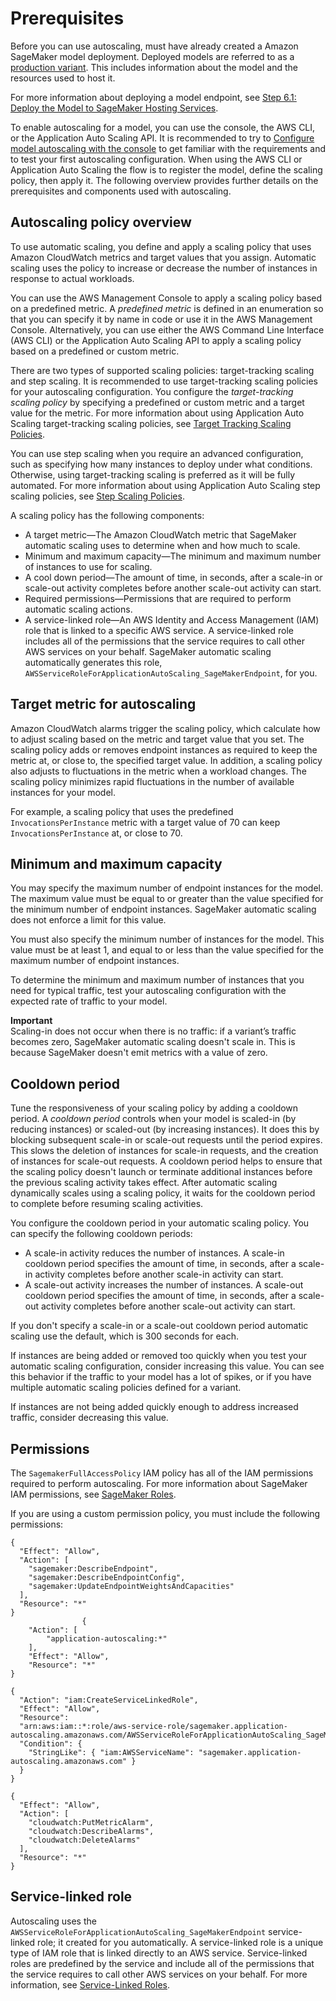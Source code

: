 # Prerequisites<a name="endpoint-auto-scaling-prerequisites"></a>

Before you can use autoscaling, must have already created a Amazon SageMaker model deployment\. Deployed models are referred to as a [production variant](https://docs.aws.amazon.com/sagemaker/latest/APIReference/API_ProductionVariant.html)\. This includes information about the model and the resources used to host it\. 

For more information about deploying a model endpoint, see [Step 6\.1: Deploy the Model to SageMaker Hosting Services](ex1-deploy-model.md)\.

To enable autoscaling for a model, you can use the console, the AWS CLI, or the Application Auto Scaling API\. It is recommended to try to [Configure model autoscaling with the console](endpoint-auto-scaling-add-console.md) to get familiar with the requirements and to test your first autoscaling configuration\. When using the AWS CLI or Application Auto Scaling the flow is to register the model, define the scaling policy, then apply it\. The following overview provides further details on the prerequisites and components used with autoscaling\.

## Autoscaling policy overview<a name="endpoint-auto-scaling-policy"></a>

To use automatic scaling, you define and apply a scaling policy that uses Amazon CloudWatch metrics and target values that you assign\. Automatic scaling uses the policy to increase or decrease the number of instances in response to actual workloads\.

You can use the AWS Management Console to apply a scaling policy based on a predefined metric\. A *predefined metric* is defined in an enumeration so that you can specify it by name in code or use it in the AWS Management Console\. Alternatively, you can use either the AWS Command Line Interface \(AWS CLI\) or the Application Auto Scaling API to apply a scaling policy based on a predefined or custom metric\. 

There are two types of supported scaling policies: target\-tracking scaling and step scaling\. It is recommended to use target\-tracking scaling policies for your autoscaling configuration\. You configure the *target\-tracking scaling policy* by specifying a predefined or custom metric and a target value for the metric\. For more information about using Application Auto Scaling target\-tracking scaling policies, see [ Target Tracking Scaling Policies](https://docs.aws.amazon.com/autoscaling/application/userguide/application-auto-scaling-target-tracking.html)\.

You can use step scaling when you require an advanced configuration, such as specifying how many instances to deploy under what conditions\. Otherwise, using target\-tracking scaling is preferred as it will be fully automated\. For more information about using Application Auto Scaling step scaling policies, see [ Step Scaling Policies](https://docs.aws.amazon.com/autoscaling/application/userguide/application-auto-scaling-step-scaling-policies.html)\.

A scaling policy has the following components:
+ A target metric—The Amazon CloudWatch metric that SageMaker automatic scaling uses to determine when and how much to scale\.
+ Minimum and maximum capacity—The minimum and maximum number of instances to use for scaling\.
+ A cool down period—The amount of time, in seconds, after a scale\-in or scale\-out activity completes before another scale\-out activity can start\.
+ Required permissions—Permissions that are required to perform automatic scaling actions\.
+ A service\-linked role—An AWS Identity and Access Management \(IAM\) role that is linked to a specific AWS service\. A service\-linked role includes all of the permissions that the service requires to call other AWS services on your behalf\. SageMaker automatic scaling automatically generates this role, `AWSServiceRoleForApplicationAutoScaling_SageMakerEndpoint`, for you\.

## Target metric for autoscaling<a name="endpoint-auto-scaling-target-metric"></a>

Amazon CloudWatch alarms trigger the scaling policy, which calculate how to adjust scaling based on the metric and target value that you set\. The scaling policy adds or removes endpoint instances as required to keep the metric at, or close to, the specified target value\. In addition, a scaling policy also adjusts to fluctuations in the metric when a workload changes\. The scaling policy minimizes rapid fluctuations in the number of available instances for your model\.

For example, a scaling policy that uses the predefined `InvocationsPerInstance` metric with a target value of 70 can keep `InvocationsPerInstance` at, or close to 70\.

## Minimum and maximum capacity<a name="endpoint-auto-scaling-target-capacity"></a>

You may specify the maximum number of endpoint instances for the model\. The maximum value must be equal to or greater than the value specified for the minimum number of endpoint instances\. SageMaker automatic scaling does not enforce a limit for this value\.

You must also specify the minimum number of instances for the model\. This value must be at least 1, and equal to or less than the value specified for the maximum number of endpoint instances\.

To determine the minimum and maximum number of instances that you need for typical traffic, test your autoscaling configuration with the expected rate of traffic to your model\.

**Important**  
Scaling\-in does not occur when there is no traffic: if a variant’s traffic becomes zero, SageMaker automatic scaling doesn't scale in\. This is because SageMaker doesn't emit metrics with a value of zero\. 

## Cooldown period<a name="endpoint-auto-scaling-target-cooldown"></a>

Tune the responsiveness of your scaling policy by adding a cooldown period\. A *cooldown period* controls when your model is scaled\-in \(by reducing instances\) or scaled\-out \(by increasing instances\)\. It does this by blocking subsequent scale\-in or scale\-out requests until the period expires\. This slows the deletion of instances for scale\-in requests, and the creation of instances for scale\-out requests\. A cooldown period helps to ensure that the scaling policy doesn't launch or terminate additional instances before the previous scaling activity takes effect\. After automatic scaling dynamically scales using a scaling policy, it waits for the cooldown period to complete before resuming scaling activities\.

You configure the cooldown period in your automatic scaling policy\. You can specify the following cooldown periods:
+ A scale\-in activity reduces the number of instances\. A scale\-in cooldown period specifies the amount of time, in seconds, after a scale\-in activity completes before another scale\-in activity can start\. 
+ A scale\-out activity increases the number of instances\. A scale\-out cooldown period specifies the amount of time, in seconds, after a scale\-out activity completes before another scale\-out activity can start\. 

If you don't specify a scale\-in or a scale\-out cooldown period automatic scaling use the default, which is 300 seconds for each\.



If instances are being added or removed too quickly when you test your automatic scaling configuration, consider increasing this value\. You can see this behavior if the traffic to your model has a lot of spikes, or if you have multiple automatic scaling policies defined for a variant\.

If instances are not being added quickly enough to address increased traffic, consider decreasing this value\.

## Permissions<a name="endpoint-auto-scaling-permissions"></a>

The `SagemakerFullAccessPolicy` IAM policy has all of the IAM permissions required to perform autoscaling\. For more information about SageMaker IAM permissions, see [SageMaker Roles](sagemaker-roles.md)\.

If you are using a custom permission policy, you must include the following permissions:

```
{
  "Effect": "Allow",
  "Action": [
    "sagemaker:DescribeEndpoint",
    "sagemaker:DescribeEndpointConfig",
    "sagemaker:UpdateEndpointWeightsAndCapacities"
  ],
  "Resource": "*"
}
                {
    "Action": [
        "application-autoscaling:*"
    ],
    "Effect": "Allow",
    "Resource": "*"
}

{
  "Action": "iam:CreateServiceLinkedRole",
  "Effect": "Allow",
  "Resource":
  "arn:aws:iam::*:role/aws-service-role/sagemaker.application-autoscaling.amazonaws.com/AWSServiceRoleForApplicationAutoScaling_SageMakerEndpoint",
  "Condition": {
    "StringLike": { "iam:AWSServiceName": "sagemaker.application-autoscaling.amazonaws.com"	}
  }
}

{
  "Effect": "Allow",
  "Action": [
    "cloudwatch:PutMetricAlarm",
    "cloudwatch:DescribeAlarms",
    "cloudwatch:DeleteAlarms"
  ],
  "Resource": "*"
}
```

## Service\-linked role<a name="endpoint-auto-scaling-slr"></a>

Autoscaling uses the `AWSServiceRoleForApplicationAutoScaling_SageMakerEndpoint` service\-linked role; it created for you automatically\. A service\-linked role is a unique type of IAM role that is linked directly to an AWS service\. Service\-linked roles are predefined by the service and include all of the permissions that the service requires to call other AWS services on your behalf\. For more information, see [Service\-Linked Roles](https://docs.aws.amazon.com/autoscaling/application/userguide/application-auto-scaling-service-linked-roles.html)\.